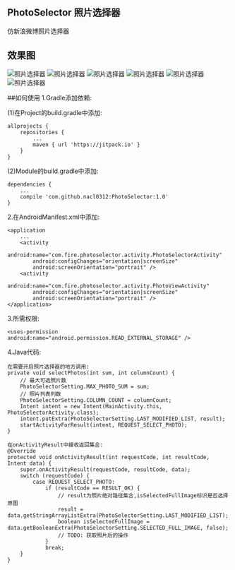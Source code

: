 ## PhotoSelector 照片选择器
仿新浪微博照片选择器
## 效果图
![照片选择器](./Demo1.jpg)
![照片选择器](./Demo2.jpg)
![照片选择器](./Demo3.jpg)
![照片选择器](./Demo4.jpg)
![照片选择器](./Demo5.jpg)
![照片选择器](./Demo6.jpg)

##如何使用
1.Gradle添加依赖:

(1)在Project的build.gradle中添加:

	allprojects {
		repositories {
			...
			maven { url 'https://jitpack.io' }
		}
	}

(2)Module的build.gradle中添加:


	dependencies {
		...
	    compile 'com.github.nacl0312:PhotoSelector:1.0'
	}


2.在AndroidManifest.xml中添加:

	<application
		...
        <activity
            android:name="com.fire.photoselector.activity.PhotoSelectorActivity"
            android:configChanges="orientation|screenSize"
            android:screenOrientation="portrait" />
        <activity
            android:name="com.fire.photoselector.activity.PhotoViewActivity"
            android:configChanges="orientation|screenSize"
            android:screenOrientation="portrait" />
	</application>

3.所需权限:

	<uses-permission android:name="android.permission.READ_EXTERNAL_STORAGE" />

4.Java代码:

	在需要开启照片选择器的地方调用:
	private void selectPhotos(int sum, int columnCount) {
        // 最大可选照片数
        PhotoSelectorSetting.MAX_PHOTO_SUM = sum;
        // 照片列表列数
        PhotoSelectorSetting.COLUMN_COUNT = columnCount;
        Intent intent = new Intent(MainActivity.this, PhotoSelectorActivity.class);
        intent.putExtra(PhotoSelectorSetting.LAST_MODIFIED_LIST, result);
        startActivityForResult(intent, REQUEST_SELECT_PHOTO);
    }

	在onActivityResult中接收返回集合:
	@Override
    protected void onActivityResult(int requestCode, int resultCode, Intent data) {
        super.onActivityResult(requestCode, resultCode, data);
        switch (requestCode) {
            case REQUEST_SELECT_PHOTO:
                if (resultCode == RESULT_OK) {
                    // result为照片绝对路径集合,isSelectedFullImage标识是否选择原图
                    result = data.getStringArrayListExtra(PhotoSelectorSetting.LAST_MODIFIED_LIST);
                    boolean isSelectedFullImage = data.getBooleanExtra(PhotoSelectorSetting.SELECTED_FULL_IMAGE, false);
                    // TODO: 获取照片后的操作
                }
                break;
        }
    }
	
